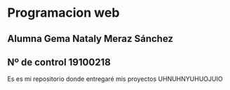 # Programacion web  
## Alumna Gema Nataly Meraz Sánchez  
## Nº de control 19100218  

Es es mi repositorio donde entregaré mis proyectos UHNUHNYUHUOJUIO
